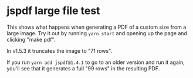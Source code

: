# jspdf large file test

This shows what happens when generating a PDF of a custom size from a large image. Try it out by running `yarn start` and opening up the page and clicking "make pdf".

In v1.5.3 it truncates the image to "71 rows".

If you run `yarn add jspdf@1.4.1` to go to an older version and run it again, you'll see that it generates a full "99 rows" in the resulting PDF.
